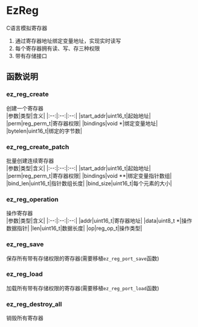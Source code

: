 # EzReg 
C语言模拟寄存器  

1. 通过寄存器地址绑定变量地址，实现实时读写
2. 每个寄存器拥有读、写、存三种权限
3. 带有存储接口 

## 函数说明
### ez_reg_create
创建一个寄存器  
|参数|类型|含义|
|:--:|:--:|:--:|
|start_addr|uint16_t|起始地址|
|perm|reg_perm_t|寄存器权限|
|bindings|void *|绑定变量地址|
|bytelen|uint16_t|绑定的字节数|

### ez_reg_create_patch
批量创建连续寄存器  
|参数|类型|含义|
|:--:|:--:|:--:|
|start_addr|uint16_t|起始地址|
|perm|reg_perm_t|寄存器权限|
|bindings|void **|绑定变量指针数组|
|bind_len|uint16_t|指针数组长度|
|bind_size|uint16_t|每个元素的大小|

### ez_reg_operation
操作寄存器  
|参数|类型|含义|
|:--:|:--:|:--:|
|addr|uint16_t|寄存器地址|
|data|uint8_t *|操作数据指针|
|len|uint16_t|数据长度|
|op|reg_op_t|操作类型|


### ez_reg_save
保存所有带有存储权限的寄存器(需要移植`ez_reg_port_save`函数)

### ez_reg_load
加载所有带有存储权限的寄存器(需要移植`ez_reg_port_load`函数)


### ez_reg_destroy_all
销毁所有寄存器
